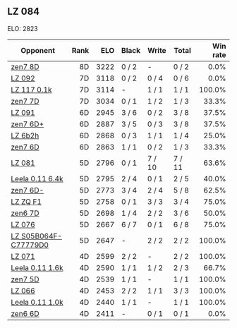 ## LZ 084 ##

ELO: 2823

Opponent | Rank | ELO | Black | Write | Total | Win rate
---------|-----:|----:|-------|-------|-------|-------:
[zen7 8D](zen7%208D.md) | 8D | 3222 | 0 / 2 | - | 0 / 2 | 0.0%
[LZ 092](LZ%20092.md) | 7D | 3118 | 0 / 2 | 0 / 4 | 0 / 6 | 0.0%
[LZ 117 0.1k](LZ%20117%200.1k.md) | 7D | 3114 | - | 1 / 1 | 1 / 1 | 100.0%
[zen7 7D](zen7%207D.md) | 7D | 3034 | 0 / 1 | 1 / 2 | 1 / 3 | 33.3%
[LZ 091](LZ%20091.md) | 6D | 2945 | 3 / 6 | 0 / 2 | 3 / 8 | 37.5%
[zen7 6D+](zen7%206D+.md) | 6D | 2887 | 3 / 5 | 0 / 3 | 3 / 8 | 37.5%
[LZ 6b2h](LZ%206b2h.md) | 6D | 2868 | 0 / 3 | 1 / 1 | 1 / 4 | 25.0%
[zen7 6D](zen7%206D.md) | 6D | 2863 | 1 / 1 | 0 / 2 | 1 / 3 | 33.3%
[LZ 081](LZ%20081.md) | 5D | 2796 | 0 / 1 | 7 / 10 | 7 / 11 | 63.6%
[Leela 0.11 6.4k](Leela%200.11%206.4k.md) | 5D | 2795 | 2 / 4 | 0 / 1 | 2 / 5 | 40.0%
[zen7 6D-](zen7%206D-.md) | 5D | 2773 | 3 / 4 | 2 / 4 | 5 / 8 | 62.5%
[LZ ZQ F1](LZ%20ZQ%20F1.md) | 5D | 2758 | 0 / 1 | 3 / 3 | 3 / 4 | 75.0%
[zen6 7D](zen6%207D.md) | 5D | 2698 | 1 / 4 | 2 / 2 | 3 / 6 | 50.0%
[LZ 076](LZ%20076.md) | 5D | 2667 | 6 / 7 | 0 / 1 | 6 / 8 | 75.0%
[LZ S05B064F-C77779D0](LZ%20S05B064F-C77779D0.md) | 5D | 2647 | - | 2 / 2 | 2 / 2 | 100.0%
[LZ 071](LZ%20071.md) | 4D | 2599 | 2 / 2 | - | 2 / 2 | 100.0%
[Leela 0.11 1.6k](Leela%200.11%201.6k.md) | 4D | 2590 | 1 / 1 | 1 / 2 | 2 / 3 | 66.7%
[zen7 5D](zen7%205D.md) | 4D | 2539 | 1 / 1 | - | 1 / 1 | 100.0%
[LZ 066](LZ%20066.md) | 4D | 2453 | 2 / 2 | 1 / 1 | 3 / 3 | 100.0%
[Leela 0.11 1.0k](Leela%200.11%201.0k.md) | 4D | 2440 | 1 / 1 | - | 1 / 1 | 100.0%
[zen6 6D](zen6%206D.md) | 4D | 2411 | - | 0 / 1 | 0 / 1 | 0.0%
